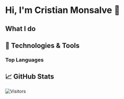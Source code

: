 # Hi, I'm Cristian Monsalve 👋

## What I do

## 🔧 Technologies & Tools

### Top Languages

## 📈 GitHub Stats

![Visitors](https://visitor-badge.glitch.me/badge?page_id=CDMonsalveA.CDMonsalveA)

<!--
**CDMonsalveA/CDMonsalveA** is a ✨ _special_ ✨ repository because its `README.md` (this file) appears on your GitHub profile.

Here are some ideas to get you started:

- 🔭 I’m currently working on ...
- 🌱 I’m currently learning ...
- 👯 I’m looking to collaborate on ...
- 🤔 I’m looking for help with ...
- 💬 Ask me about ...
- 📫 How to reach me: ...
- 😄 Pronouns: ...
- ⚡ Fun fact: ...
-->
